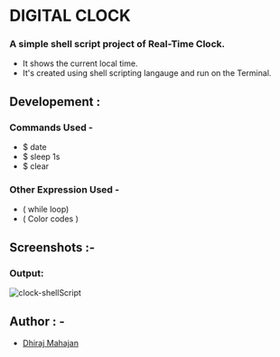 
# DIGITAL CLOCK
### A simple shell script project of Real-Time Clock.

- It shows the current local time.
- It's created using shell scripting langauge and run on the Terminal.


## Developement :
### Commands Used  -
- $ date 
- $ sleep 1s
- $ clear

 ### Other Expression Used -
  
  - ( while loop)
  - ( Color codes )
  
  
## Screenshots :-

### Output:

![clock-shellScript](https://user-images.githubusercontent.com/122169637/215250710-bbcafd06-f42c-445d-9e24-00df5fa01213.JPG)

## Author : -

- [Dhiraj Mahajan](https://www.github.com/dhirajnmahajan)


